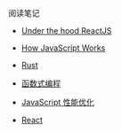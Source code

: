 阅读笔记

- [Under the hood ReactJS](./under-the-hood-reactjs)

- [How JavaScript Works](./how-javascript-works)

- [Rust](./rust)

- [函数式编程](./functional-programming)

- [JavaScript 性能优化](./javascript-performance)

- [React](./react)

  ​

